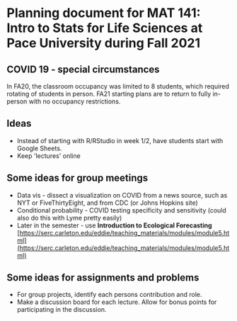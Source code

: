 # Planning document for MAT 141: Intro to Stats for Life Sciences at Pace University during Fall 2021

## COVID 19 - special circumstances

In FA20, the classroom occupancy was limited to 8 students, which required rotating of students in person. 
FA21 starting plans are to return to fully in-person with no occupancy restrictions.

## Ideas

* Instead of starting with R/RStudio in week 1/2, have students start with Google Sheets.
* Keep 'lectures' online



## Some ideas for group meetings

* Data vis - dissect a visualization on COVID from a news source, such as NYT or FiveThirtyEight, and from CDC (or Johns Hopkins site)
* Conditional probability - COVID testing specificity and sensitivity (could also do this with Lyme pretty easily) 
* Later in the semester - use **Introduction to Ecological Forecasting** [https://serc.carleton.edu/eddie/teaching_materials/modules/module5.html](https://serc.carleton.edu/eddie/teaching_materials/modules/module5.html)

## Some ideas for assignments and problems

* For group projects, identify each persons contribution and role.
* Make a discussion board for each lecture. Allow for bonus points for participating in the discussion.
